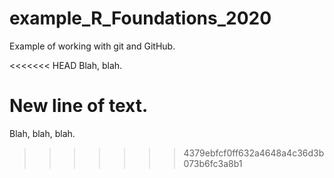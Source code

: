 # example_R_Foundations_2020
Example of working with git and GitHub.

<<<<<<< HEAD
Blah, blah.

New line of text.
=======
Blah, blah, blah.
>>>>>>> 4379ebfcf0ff632a4648a4c36d3b073b6fc3a8b1
